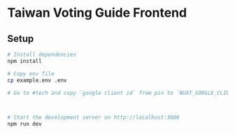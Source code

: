 # Taiwan Voting Guide Frontend

## Setup

```bash
# Install dependencies
npm install

# Copy env file
cp example.env .env

# Go to #tech and copy `google client id` from pin to `NUXT_GOOGLE_CLIENT_ID`CCC+++



# Start the development server on http://localhost:3000
npm run dev
```

